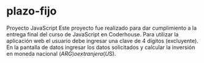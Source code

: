 # plazo-fijo
Proyecto JavaScript
Este proyecto fue realizado para dar cumplimiento a la entrega final del curso de JavaScript en Coderhouse.
Para utilizar la aplicación web el usuario debe ingresar una clave de 4 dígitos (excluyente).
En la pantalla de datos ingresar los datos solicitados y calcular la inversión en moneda nacional ($ARG) o extranjera (U$S).
